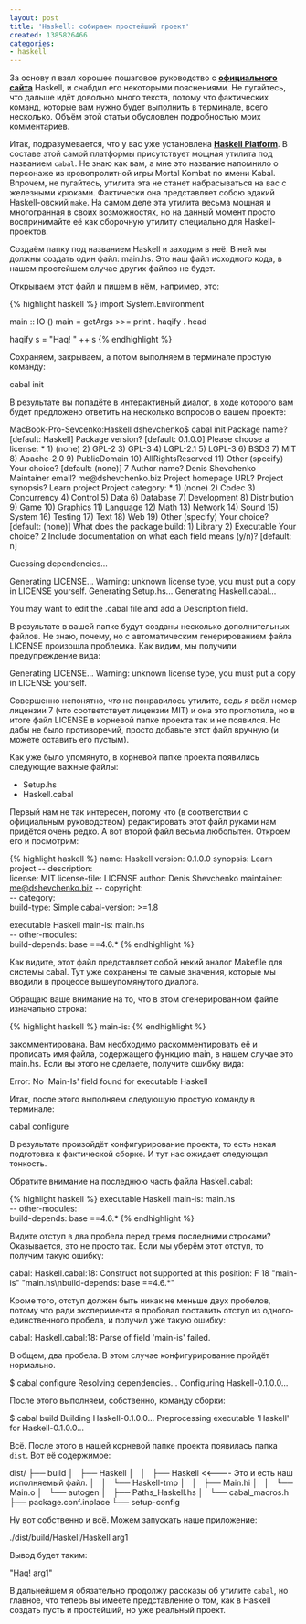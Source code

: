 ```yaml
---
layout: post
title: 'Haskell: собираем простейший проект'
created: 1385826466
categories:
- haskell
---
```

<!--break-->
За основу я взял хорошее пошаговое руководство с **<a href="http://www.haskell.org/haskellwiki/How_to_write_a_Haskell_program#Structure_of_a_simple_project">официального сайта</a>** Haskell, и снабдил его некоторыми пояснениями. Не пугайтесь, что дальше идёт довольно много текста, потому что фактических команд, которые вам нужно будет выполнить в терминале, всего несколько. Объём этой статьи обусловлен подробностью моих комментариев. 

Итак, подразумевается, что у вас уже установлена **<a href="http://www.haskell.org/platform/">Haskell Platform</a>**. В составе этой самой платформы присутствует мощная утилита под названием <code>cabal</code>. Не знаю как вам, а мне это название напомнило о персонаже из кровопролитной игры Mortal Kombat по имени Kabal. Впрочем, не пугайтесь, утилита эта не станет набрасываться на вас с железными крюками. Фактически она представляет собою эдакий Haskell-овский <code>make</code>. На самом деле эта утилита весьма мощная и многогранная в своих возможностях, но на данный момент просто воспринимайте её как сборочную утилиту специально для Haskell-проектов.

Создаём папку под названием Haskell и заходим в неё. В ней мы должны создать один файл: main.hs. Это наш файл исходного кода, в нашем простейшем случае других файлов не будет.

Открываем этот файл и пишем в нём, например, это:

{% highlight haskell %}
import System.Environment
 
main :: IO ()
main = getArgs >>= print . haqify . head
 
haqify s = "Haq! " ++ s
{% endhighlight %}

Сохраняем, закрываем, а потом выполняем в терминале простую команду:

<bash>
cabal init
</bash>

В результате вы попадёте в интерактивный диалог, в ходе которого вам будет предложено ответить на несколько вопросов о вашем проекте:

<bash>
MacBook-Pro-Sevcenko:Haskell dshevchenko$ cabal init
Package name? [default: Haskell] 
Package version? [default: 0.1.0.0] 
Please choose a license:
 * 1) (none)
   2) GPL-2
   3) GPL-3
   4) LGPL-2.1
   5) LGPL-3
   6) BSD3
   7) MIT
   8) Apache-2.0
   9) PublicDomain
  10) AllRightsReserved
  11) Other (specify)
Your choice? [default: (none)] 7
Author name? Denis Shevchenko
Maintainer email? me@dshevchenko.biz
Project homepage URL? 
Project synopsis? Learn project
Project category:
 * 1) (none)
   2) Codec
   3) Concurrency
   4) Control
   5) Data
   6) Database
   7) Development
   8) Distribution
   9) Game
  10) Graphics
  11) Language
  12) Math
  13) Network
  14) Sound
  15) System
  16) Testing
  17) Text
  18) Web
  19) Other (specify)
Your choice? [default: (none)] 
What does the package build:
   1) Library
   2) Executable
Your choice? 2
Include documentation on what each field means (y/n)? [default: n] 

Guessing dependencies...

Generating LICENSE...
Warning: unknown license type, you must put a copy in LICENSE yourself.
Generating Setup.hs...
Generating Haskell.cabal...

You may want to edit the .cabal file and add a Description field.
</bash>

В результате в вашей папке будут созданы несколько дополнительных файлов. Не знаю, почему, но с автоматическим генерированием файла LICENSE произошла проблемка. Как видим, мы получили предупреждение вида:

<bash>
Generating LICENSE...
Warning: unknown license type, you must put a copy in LICENSE yourself.
</bash>

Совершенно непонятно, *что* не понравилось утилите, ведь я ввёл номер лицензии 7 (что соответствует лицензии MIT) и она это проглотила, но в итоге файл LICENSE в корневой папке проекта так и не появился. Но дабы не было противоречий, просто добавьте этот файл вручную (и можете оставить его пустым).

Как уже было упомянуто, в корневой папке проекта появились следующие важные файлы:

<ul>
  <li>Setup.hs</li>
  <li>Haskell.cabal</li>
</ul>

Первый нам не так интересен, потому что (в соответствии с официальным руководством) редактировать этот файл руками нам придётся очень редко. А вот второй файл весьма любопытен. Откроем его и посмотрим:

{% highlight haskell %}
name:                Haskell
version:             0.1.0.0
synopsis:            Learn project
-- description:         
license:             MIT
license-file:        LICENSE
author:              Denis Shevchenko
maintainer:          me@dshevchenko.biz
-- copyright:           
-- category:            
build-type:          Simple
cabal-version:       >=1.8

executable Haskell
  main-is:           main.hs            
  -- other-modules:       
  build-depends:     base ==4.6.*
{% endhighlight %}

Как видите, этот файл представляет собой некий аналог Makefile для системы cabal. Тут уже сохранены те самые значения, которые мы вводили в процессе вышеупомянутого диалога.

Обращаю ваше внимание на то, что в этом сгенерированном файле изначально строка:

{% highlight haskell %}
  main-is:
{% endhighlight %}

закомментирована. Вам необходимо раскомментировать её и прописать имя файла, содержащего функцию main, в нашем случае это main.hs. Если вы этого не сделаете, получите ошибку вида:

<bash>
Error: No 'Main-Is' field found for executable Haskell
</bash>

Итак, после этого выполняем следующую простую команду в терминале:

<bash>
cabal configure
</bash>

В результате произойдёт конфигурирование проекта, то есть некая подготовка к фактической сборке. И тут нас ожидает следующая тонкость.

Обратите внимание на последнюю часть файла Haskell.cabal:

{% highlight haskell %}
executable Haskell
  main-is:           main.hs            
  -- other-modules:       
  build-depends:     base ==4.6.*
{% endhighlight %}

Видите отступ в два пробела перед тремя последними строками? Оказывается, это не просто так. Если мы уберём этот отступ, то получим такую ошибку:

<bash>
cabal: Haskell.cabal:18: Construct not supported at this position: F 18
"main-is" "main.hs\nbuild-depends: base ==4.6.*"
</bash>

Кроме того, отступ должен быть никак не меньше двух пробелов, потому что ради эксперимента я пробовал поставить отступ из одного-единственного пробела, и получил уже такую ошибку:

<bash>
cabal: Haskell.cabal:18: Parse of field 'main-is' failed.
</bash>

В общем, два пробела. В этом случае конфигурирование пройдёт нормально.

<bash>
$ cabal configure
Resolving dependencies...
Configuring Haskell-0.1.0.0...
</bash>

После этого выполняем, собственно, команду сборки:

<bash>
$ cabal build
Building Haskell-0.1.0.0...
Preprocessing executable 'Haskell' for Haskell-0.1.0.0...
</bash>

Всё. После этого в нашей корневой папке проекта появилась папка <code>dist</code>. Вот её содержимое:

<bash>
dist/
├── build
│   ├── Haskell
│   │   ├── Haskell    <<---- Это и есть наш исполняемый файл.
│   │   └── Haskell-tmp
│   │       ├── Main.hi
│   │       └── Main.o
│   └── autogen
│       ├── Paths_Haskell.hs
│       └── cabal_macros.h
├── package.conf.inplace
└── setup-config
</bash>

Ну вот собственно и всё. Можем запускать наше приложение:

<bash>
./dist/build/Haskell/Haskell arg1
</bash>

Вывод будет таким:

<bash>
"Haq! arg1"
</bash>

В дальнейшем я обязательно продолжу рассказы об утилите <code>cabal</code>, но главное, что теперь вы имеете представление о том, как в Haskell создать пусть и простейший, но уже реальный проект.
